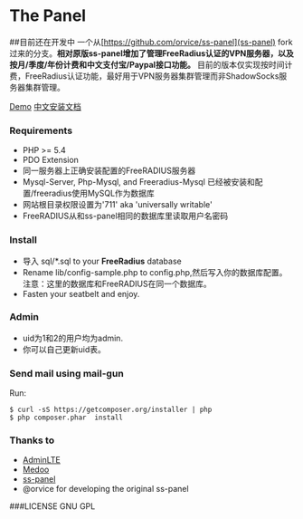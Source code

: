 The Panel
========
##目前还在开发中
一个从[https://github.com/orvice/ss-panel](ss-panel) fork过来的分支。**相对原版ss-panel增加了管理FreeRadius认证的VPN服务器，以及按月/季度/年份计费和中文支付宝/Paypal接口功能。**
目前的版本仅实现按时间计费，FreeRadius认证功能，最好用于VPN服务器集群管理而非ShadowSocks服务器集群管理。

[Demo](https://portal.magikpns.com) [中文安装文档](https://github.com/magikpns/ThePanel/wiki/Install-Guide-zh_cn)



### Requirements
* PHP >= 5.4
* PDO Extension
* 同一服务器上正确安装配置的FreeRADIUS服务器
* Mysql-Server, Php-Mysql, and Freeradius-Mysql 已经被安装和配置/freeradius使用MySQL作为数据库
* 网站根目录权限设置为'711' aka 'universally writable'
* FreeRADIUS从和ss-panel相同的数据库里读取用户名密码

### Install
* 导入 sql/*.sql to your **FreeRadius** database
* Rename lib/config-sample.php to config.php,然后写入你的数据库配置。注意：这里的数据库和FreeRADIUS在同一个数据库。
* Fasten your seatbelt and enjoy.

### Admin
* uid为1和2的用户均为admin.
* 你可以自己更新uid表。

### Send mail using mail-gun
Run:

```
$ curl -sS https://getcomposer.org/installer | php
$ php composer.phar  install
```

### Thanks to

* [AdminLTE](https://github.com/almasaeed2010/AdminLTE)
* [Medoo](https://github.com/catfan/Medoo)
* [ss-panel](https://github.com/orvice/ss-panel)
* @orvice for developing the original ss-panel

###LICENSE
GNU GPL
